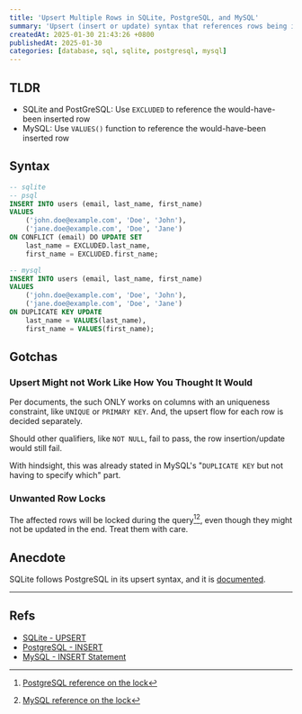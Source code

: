 ```yaml
---
title: 'Upsert Multiple Rows in SQLite, PostgreSQL, and MySQL'
summary: 'Upsert (insert or update) syntax that references rows being inserted for SQLite, PostgreSQL, and MySQL.'
createdAt: 2025-01-30 21:43:26 +0800
publishedAt: 2025-01-30
categories: [database, sql, sqlite, postgresql, mysql]
---
```


## TLDR

- SQLite and PostGreSQL: Use `EXCLUDED` to reference the would-have-been inserted row
- MySQL: Use `VALUES()` function to reference the would-have-been inserted row

## Syntax

```sql
-- sqlite
-- psql
INSERT INTO users (email, last_name, first_name)
VALUES
    ('john.doe@example.com', 'Doe', 'John'),
    ('jane.doe@example.com', 'Doe', 'Jane')
ON CONFLICT (email) DO UPDATE SET
    last_name = EXCLUDED.last_name,
    first_name = EXCLUDED.first_name;

-- mysql
INSERT INTO users (email, last_name, first_name)
VALUES
    ('john.doe@example.com', 'Doe', 'John'),
    ('jane.doe@example.com', 'Doe', 'Jane')
ON DUPLICATE KEY UPDATE
    last_name = VALUES(last_name),
    first_name = VALUES(first_name);
```

## Gotchas

### Upsert Might not Work Like How You Thought It Would

Per documents, the such ONLY works on columns with an uniqueness constraint, like `UNIQUE` or `PRIMARY KEY`. And, the upsert flow for each row is decided separately.

Should other qualifiers, like `NOT NULL`, fail to pass, the row insertion/update would still fail.

With hindsight, this was already stated in MySQL's "`DUPLICATE KEY` but not having to specify which" part.

### Unwanted Row Locks

The affected rows will be locked during the query[^1][^2], even though they might not be updated in the end. Treat them with care.

## Anecdote

SQLite follows PostgreSQL in its upsert syntax, and it is [documented](https://www.sqlite.org/lang_upsert.html).

[^1]: [PostgreSQL reference on the lock](https://www.postgresql.org/docs/17/sql-insert.html#:~:text=although%20all%20rows%20will%20be%20locked%20when%20the%20ON%20CONFLICT%20DO%20UPDATE%20action%20is%20taken.)

[^2]: [MySQL reference on the lock](https://bugs.mysql.com/bug.php?id=107656#:~:text=Whenever%20a%20duplicate%20key%20is%20encountered,%20a%20rows%20is%20not%20inserted%20but%20updated.%20Each%20row%20that%20should%20be%20updated%20must%20first%20acquire%20an%20exclusive%20lock.)

---

## Refs

- [SQLite - UPSERT](https://www.sqlite.org/lang_upsert.html)
- [PostgreSQL - INSERT](https://www.postgresql.org/docs/17/sql-insert.html)
- [MySQL - INSERT Statement](https://dev.mysql.com/doc/refman/8.4/en/insert.html)
